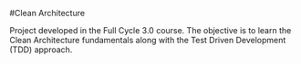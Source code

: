 #Clean Architecture

Project developed in the Full Cycle 3.0 course. The objective is to learn the Clean Architecture
fundamentals along with the Test Driven Development (TDD) approach.
